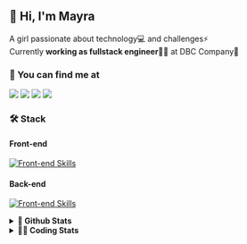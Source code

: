 ## 👋 Hi, I'm Mayra

A girl passionate about technology💻 and challenges⚡  
Currently **working as fullstack engineer**👩‍💻 at DBC Company🚀   

### 💬 You can find me at

<a href="https://mayra.dev" target="_blank" rel="noopener"><img src="https://img.shields.io/badge/-mayra.dev-005FED?style=flat&logo=Google-chrome&logoColor=white"/></a>
<a href="https://linkedin.com/in/mayraamaral" target="_blank" rel="noopener"><img src="https://img.shields.io/badge/-/mayraamaral-0077B5?style=flat&logo=Linkedin&logoColor=white"/></a>
<a href="mailto:mayra@mayra.dev" target="_blank" rel="noopener"><img src="https://img.shields.io/badge/-mayra@mayra.dev-D14836?style=flat&logo=Gmail&logoColor=white"/></a>
<a href="" target="_blank" rel="noopener"><img src="https://img.shields.io/badge/-mayraamaral-7289DA?style=flat&logo=Discord&logoColor=white"/></a>

### 🛠️ Stack
#### Front-end

[![Front-end Skills](https://skillicons.dev/icons?i=react,next,redux,styledcomponents,html,css,sass,js,ts,figma)](https://skillicons.dev)
#### Back-end

[![Front-end Skills](https://skillicons.dev/icons?i=java,spring,hibernate,aws,idea,postgres,mysql,git,linux,bash,nodejs,docker,kubernetes,jenkins)](https://skillicons.dev)


<details>
    <summary><strong>📌 Github Stats</strong></summary>
    <div align="center">
        <table>
      <td><img height="160em" src="https://github-readme-stats.vercel.app/api?username=mayraamaral&show_icons=true&theme=algolia&hide_border=true&hide=stars&count_private=true" alt="Readme stats"></td>
      <td><img height="160em" src="https://github-readme-stats.vercel.app/api/top-langs/?username=mayraamaral&&layout=compact&&theme=algolia&hide_border=true&langs_count=6" alt="Language stats"></td>
       </table>
  </div> 
    

  <p align="center">
    <img src="https://github-readme-streak-stats.herokuapp.com?user=mayraamaral&theme=dark&hide_border=true&date_format=j%20M%5B%20Y%5D&locale=pt-br&background=050F2C&ring=0195DD&fire=23AA7D&currStreakLabel=23AA7D" alt="Streak stats">
  </p> 
</details>

<details>
  <summary><strong>👩‍💻 Coding Stats</strong></summary>
  
  <!--START_SECTION:waka-->
![Code Time](http://img.shields.io/badge/Code%20Time-255%20hrs%2040%20mins-blue)

**🐱 My GitHub Data** 

> 📦 579.2 kB Used in GitHub's Storage 
 > 
> 🏆 117 Contributions in the Year 2024
 > 
> 🚫 Not Opted to Hire
 > 
> 📜 49 Public Repositories 
 > 
> 🔑 29 Private Repositories 
 > 
**I'm an Early 🐤** 

```text
🌞 Morning                328 commits         ███░░░░░░░░░░░░░░░░░░░░░░   10.56 % 
🌆 Daytime                1746 commits        ██████████████░░░░░░░░░░░   56.23 % 
🌃 Evening                893 commits         ███████░░░░░░░░░░░░░░░░░░   28.76 % 
🌙 Night                  138 commits         █░░░░░░░░░░░░░░░░░░░░░░░░   04.44 % 
```
📅 **I'm Most Productive on Monday** 

```text
Monday                   605 commits         █████░░░░░░░░░░░░░░░░░░░░   19.48 % 
Tuesday                  571 commits         █████░░░░░░░░░░░░░░░░░░░░   18.39 % 
Wednesday                414 commits         ███░░░░░░░░░░░░░░░░░░░░░░   13.33 % 
Thursday                 525 commits         ████░░░░░░░░░░░░░░░░░░░░░   16.91 % 
Friday                   529 commits         ████░░░░░░░░░░░░░░░░░░░░░   17.04 % 
Saturday                 169 commits         █░░░░░░░░░░░░░░░░░░░░░░░░   05.44 % 
Sunday                   292 commits         ██░░░░░░░░░░░░░░░░░░░░░░░   09.40 % 
```


📊 **This Week I Spent My Time On** 

```text
🕑︎ Time Zone: America/Sao_Paulo

💬 Programming Languages: 
Java                     2 hrs 57 mins       ████████████████████░░░░░   79.57 % 
Properties               13 mins             ██░░░░░░░░░░░░░░░░░░░░░░░   06.02 % 
Java Properties          10 mins             █░░░░░░░░░░░░░░░░░░░░░░░░   04.68 % 
Text                     10 mins             █░░░░░░░░░░░░░░░░░░░░░░░░   04.67 % 
XML                      8 mins              █░░░░░░░░░░░░░░░░░░░░░░░░   04.01 % 

🔥 Editors: 
Intellijidea             2 hrs 28 mins       █████████████████░░░░░░░░   66.31 % 
VS Code                  1 hr 15 mins        ████████░░░░░░░░░░░░░░░░░   33.69 % 

💻 Operating System: 
Linux                    3 hrs 43 mins       █████████████████████████   100.00 % 
```

**I Mostly Code in HTML** 

```text
HTML                     117 repos           ███████░░░░░░░░░░░░░░░░░░   26.12 % 
Java                     112 repos           ██████░░░░░░░░░░░░░░░░░░░   25.00 % 
JavaScript               100 repos           ██████░░░░░░░░░░░░░░░░░░░   22.32 % 
PLSQL                    1 repo              ░░░░░░░░░░░░░░░░░░░░░░░░░   00.22 % 
C#                       1 repo              ░░░░░░░░░░░░░░░░░░░░░░░░░   00.22 % 
```




 Last Updated on 26/02/2024 18:51:26 UTC
<!--END_SECTION:waka-->

</details>
